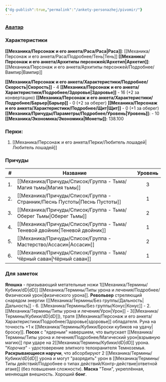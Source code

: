 ```yaml
---
{"dg-publish":true,"permalink":"/ankety-personazhej/pivomir/"}
---
```


### [Аватар](Пивомир.jpg)
### Характеристики
**[[Механика/Персонаж и его анкета/Раса/Раса\|Раса]]**: [[Механика/Персонаж и его анкета/Раса/Подробнее/Тень\|Тень]]
**[[Механика/Персонаж и его анкета/Архитипы персонжей/Архетип\|Архетип]]**: [[Механика/Персонаж и его анкета/Архитипы персонжей/Подробнее/Вампир\|Вампир]]

 **[[Механика/Персонаж и его анкета/Характеристики/Подробнее/Скорость\|Скорость]]** - 4
 **[[Механика/Персонаж и его анкета/Характеристики/Подробнее/Здоровье\|Здоровье]]** - 16 (+2 за конвертацию)
 **[[Механика/Персонаж и его анкета/Характеристики/Подробнее/Барьер\|Барьер]]** - 0 (+2 за оберег)
 **[[Механика/Персонаж и его анкета/Характеристики/Подробнее/Щит\|Щит]]** -  0 (+1 за оберег)
 **[[Механика/Причуды/Параметры/Подробнее/Уровень\|Уровень]]:** - 10
**[[Механика/Экономика/Экономика\|Монеты]]:** 138.100

### Перки:
1. [[Механика/Персонаж и его анкета/Перки/Любитель лошадей\|Любитель лошадей]]

### Причуды

| #   | Название            | Уровень |
| --- | ------------------- |:-------:|
| 1.  | [[Механика/Причуды/Список/Группа - Тьма/Магия тьмы\|Магия тьмы]]      |    3    |
| 2.  | [[Механика/Причуды/Список/Группа - Странник/Песнь Пустоты\|Песнь Пустоты]]   |    1    |
| 3.  | [[Механика/Причуды/Список/Группа - Тьма/Оберег Тьмы\|Оберег Тьмы]]     |    2    |
| 4.  | [[Механика/Причуды/Список/Группа - Тьма/Теневой двойник\|Теневой двойник]] |    1    |
| 5.  | [[Механика/Причуды/Список/Группа - Мастерство/Ассасин\|Ассасин]]         |    2    |
| 6.  | [[Механика/Причуды/Список/Группа - Тьма/Чёрный саван\|Чёрный саван]]    |    1    |


### Для заметок
**Япошка** - призывающий метательные ножи 1[[Механика/Термины/Кубики/dD\|dD]] [[Механика/Термины/Типы урона и лечения/Подробнее/Физический урон\|физического урона]].
**Револьвер** стреляющий снарядом энергии ([[Механика/Термины/Без группы/Дальность\|Дальность]] - 6. [[Механика/Термины/Без группы/Конус\|Конус]] - 2. [[Механика/Термины/Типы урона и лечения/Урон\|Урон]] - 3[[Механика/Термины/Кубики/dD\|dD]]), тратя [[Механика/Персонаж и его анкета/Характеристики/Подробнее/Здоровье\|здоровье]] обладателя. Руна на точность +1 к [[Механика/Термины/Кубики/Броски кубиков на удачу\|броску]].
**Посох** с "ядерным" навершием, что выпускает [[Механика/Термины/Типы урона и лечения/Подробнее/Магический урон\|взрывную магию]] при ударе на 2[[Механика/Термины/Кубики/dD\|dD]] урона.
"*Корочка*" - удостоверение элитного телохранителя Темноземья.
**Раскрывающиеся наручи**, что абсорбируют 2 [[Механика/Термины/Кубики/dD\|dD]] урона и могут "разрядить" урон в [[Механика/Термины/Типы действий/Подробнее о типах действий/Контр-действие\|ответной атаке]] (без повышения сложности).
**Маска** "Тени", укреплённая, меняющая внешность.
Хороший **бонг**. 
